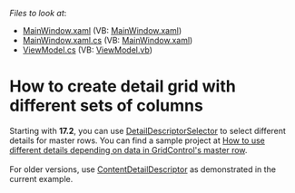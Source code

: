 <!-- default file list -->
*Files to look at*:

* [MainWindow.xaml](./CS/DetailDescriptorExample/MainWindow.xaml) (VB: [MainWindow.xaml](./VB/DetailDescriptorExample/MainWindow.xaml))
* [MainWindow.xaml.cs](./CS/DetailDescriptorExample/MainWindow.xaml.cs) (VB: [MainWindow.xaml](./VB/DetailDescriptorExample/MainWindow.xaml))
* [ViewModel.cs](./CS/DetailDescriptorExample/ViewModel/ViewModel.cs) (VB: [ViewModel.vb](./VB/DetailDescriptorExample/ViewModel/ViewModel.vb))
<!-- default file list end -->
# How to create detail grid with different sets of columns


<p>Starting with <strong>17.2</strong>, you can use <a href="https://documentation.devexpress.com/WPF/DevExpress.Xpf.Grid.DetailDescriptorSelector.class">DetailDescriptorSelector</a> to select different details for master rows. You can find a sample project at <a href="https://www.devexpress.com/Support/Center/p/T590724">How to use different details depending on data in GridControl's master row</a>.<br><br>For older versions, use <a href="https://documentation.devexpress.com/#WPF/clsDevExpressXpfGridContentDetailDescriptortopic">ContentDetailDescriptor</a> as demonstrated in the current example.</p>

<br/>


